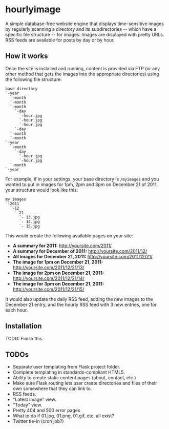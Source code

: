 hourlyimage
===========
A simple database-free website engine that displays time-sensitive images by regularly scanning a directory and its subdirectories -- which have a specific file structure -- for images. Images are displayed with pretty URLs. RSS feeds are available for posts by day or by hour.

How it works
------------
Once the site is installed and running, content is provided via FTP (or any other method that gets the images into the appropriate directories) using the following file structure:

    base directory
    `-year
      `-month
      `-month
      `-month
        `-day
          `-hour.jpg
          `-hour.jpg
          `-hour.jpg
        `-day
      `-month
      `-month
    `-year
      `-month
        `-day
          `-hour.jpg
          `-hour.jpg
      `-month
    `-year

For example, if in your settings, your base directory is `/myimages` and you wanted to put in images for 1pm, 2pm and 3pm on December 21 of 2011, your structure would look like this:

    my images
    `-2011
      `-12
        `-21
          `- 13.jpg
          `- 14.jpg
          `- 15.jpg

This would create the following available pages on your site:

 * **A summary for 2011:** http://yoursite.com/2011/
 * **A summary for December of 2011:** http://yoursite.com/2011/12/
 * **All images for December 21, 2011:** http://yoursite.com/2011/12/21/
 * **The image for 1pm on December 21, 2011:** http://yoursite.com/2011/12/21/13/
 * **The image for 2pm on December 21, 2011:** http://yoursite.com/2011/12/21/14/
 * **The image for 3pm on December 21, 2011:** http://yoursite.com/2011/12/21/15/

It would also update the daily RSS feed, adding the new images to the December 21 entry, and the hourly RSS feed with 3 new entries, one for each hour.

Installation
------------
TODO: Finish this.


TODOs
-----
 * Separate user templating from Flask project folder.
 * Complete templating in standards-compliant HTML5.
 * Ability to create static content pages (about, contact, etc.)
 * Make sure Flask routing lets user create directories and files of their own somewhere that they can link to.
 * RSS feeds.
 * "Latest image" view.
 * "Today" view.
 * Pretty 404 and 500 error pages
 * What to do if 01.jpg, 01.png, 01.gif, etc. all exist?
 * Twitter tie-in (cron job?)
